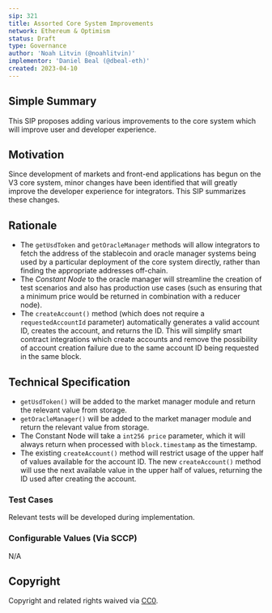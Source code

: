 ```yaml
---
sip: 321
title: Assorted Core System Improvements
network: Ethereum & Optimism
status: Draft
type: Governance
author: 'Noah Litvin (@noahlitvin)'
implementor: 'Daniel Beal (@dbeal-eth)'
created: 2023-04-10
---
```


<!--You can leave these HTML comments in your merged SIP and delete the visible duplicate text guides, they will not appear and may be helpful to refer to if you edit it again. This is the suggested template for new SIPs. Note that an SIP number will be assigned by an editor. When opening a pull request to submit your SIP, please use an abbreviated title in the filename, `sip-draft_title_abbrev.md`. The title should be 44 characters or less.-->

## Simple Summary

<!--"If you can't explain it simply, you don't understand it well enough." Simply describe the outcome the proposed changes intends to achieve. This should be non-technical and accessible to a casual community member.-->

This SIP proposes adding various improvements to the core system which will improve user and developer experience.

## Motivation

<!--This is the problem statement. This is the *why* of the SIP. It should clearly explain *why* the current state of the protocol is inadequate.  It is critical that you explain *why* the change is needed, if the SIP proposes changing how something is calculated, you must address *why* the current calculation is inaccurate or wrong. This is not the place to describe how the SIP will address the issue!-->

Since development of markets and front-end applications has begun on the V3 core system, minor changes have been identified that will greatly improve the developer experience for integrators. This SIP summarizes these changes.

## Rationale

<!--This is where you explain the reasoning behind how you propose to solve the problem. Why did you propose to implement the change in this way, what were the considerations and trade-offs. The rationale fleshes out what motivated the design and why particular design decisions were made. It should describe alternate designs that were considered and related work. The rationale may also provide evidence of consensus within the community, and should discuss important objections or concerns raised during discussion.-->

- The `getUsdToken` and `getOracleManager` methods will allow integrators to fetch the address of the stablecoin and oracle manager systems being used by a particular deployment of the core system directly, rather than finding the appropriate addresses off-chain.
- The _Constant Node_ to the oracle manager will streamline the creation of test scenarios and also has production use cases (such as ensuring that a minimum price would be returned in combination with a reducer node).
- The `createAccount()` method (which does not require a `requestedAccountId` parameter) automatically generates a valid account ID, creates the account, and returns the ID. This will simplify smart contract integrations which create accounts and remove the possibility of account creation failure due to the same account ID being requested in the same block.

## Technical Specification

<!--The technical specification should outline the public API of the changes proposed. That is, changes to any of the interfaces Synthetix currently exposes or the creations of new ones.-->

- `getUsdToken()` will be added to the market manager module and return the relevant value from storage.
- `getOracleManager()` will be added to the market manager module and return the relevant value from storage.
- The Constant Node will take a `int256 price` parameter, which it will always return when processed with `block.timestamp` as the timestamp.
- The existing `createAccount()` method will restrict usage of the upper half of values available for the account ID. The new `createAccount()` method will use the next available value in the upper half of values, returning the ID used after creating the account.

### Test Cases

<!--Test cases for an implementation are mandatory for SIPs but can be included with the implementation..-->

Relevant tests will be developed during implementation.

### Configurable Values (Via SCCP)

<!--Please list all values configurable via SCCP under this implementation.-->

N/A

## Copyright

Copyright and related rights waived via [CC0](https://creativecommons.org/publicdomain/zero/1.0/).
